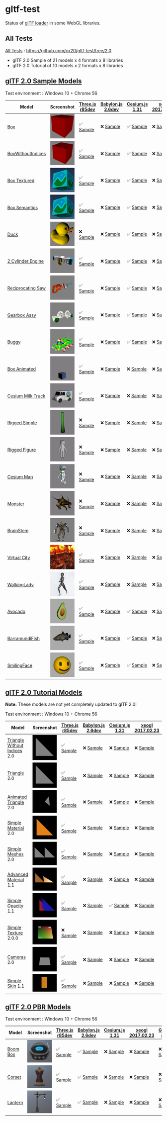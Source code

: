 # gltf-test

Status of [glTF loader](https://github.com/KhronosGroup/glTF#webgl-engines) in some WebGL libraries.

## All Tests

[All Tests]( https://cdn.rawgit.com/cx20/gltf-test/ff1ea7b06c546404bcb26fa5bcbeaf5ca6aac45c/index.html ) : https://github.com/cx20/gltf-test/tree/2.0
- glTF 2.0 Sample of 21 models x 4 formats x 8 libraries
- glTF 2.0 Tutorial of 10 models x 2 formats x 8 libraries

## [glTF 2.0 Sample Models](https://github.com/lasalvavida/glTF-Sample-Models/tree/2.0/2.0)

Test environment : Windows 10 + Chrome 56

|Model                                               |Screenshot                                                    |[Three.js r85dev](https://github.com/takahirox/three.js/blob/GLTF2tmp/examples/js/loaders/GLTF2Loader.js)                                                                   |[Babylon.js 2.6dev](https://github.com/sbtron/BabylonJS-glTFLoader/blob/master/scripts/babylon.glTFFileLoader.js)                                                                               |[Cesium.js 1.31](https://github.com/AnalyticalGraphicsInc/cesium/)                                                                                             |[xeogl 2017.02.23](https://github.com/xeolabs/xeogl/tree/master/src/models/gltf)                                                                                             |[GLBoost r2dev](https://github.com/emadurandal/GLBoost/blob/master/src/js/middle_level/loader/GLTFLoader.js)                                                                     |[Grimoire.js 2017.03.12](https://github.com/GrimoireGL/grimoirejs-gltf)                                                                                                             |
|----------------------------------------------------|--------------------------------------------------------------|----------------------------------------------------------------------------------------------------------------------------------------------------------------------------|------------------------------------------------------------------------------------------------------------------------------------------------------------------------------------------------|---------------------------------------------------------------------------------------------------------------------------------------------------------------|-----------------------------------------------------------------------------------------------------------------------------------------------------------------------------|---------------------------------------------------------------------------------------------------------------------------------------------------------------------------------|------------------------------------------------------------------------------------------------------------------------------------------------------------------------------------|
|[Box](sampleModels/Box)                             |![](sampleModels/Box/screenshot/screenshot.png)               |:white_check_mark: [Sample](https://cdn.rawgit.com/cx20/gltf-test/ff1ea7b06c546404bcb26fa5bcbeaf5ca6aac45c/examples/threejs/index.html?model=Box&scale=1)                   |:x: [Sample](https://cdn.rawgit.com/cx20/gltf-test/ff1ea7b06c546404bcb26fa5bcbeaf5ca6aac45c/examples/babylonjs/index.html?model=Box&scale=1)                                                    |:white_check_mark: [Sample](https://cdn.rawgit.com/cx20/gltf-test/ff1ea7b06c546404bcb26fa5bcbeaf5ca6aac45c/examples/cesium/index.html?model=Box)               |:x: [Sample](https://cdn.rawgit.com/cx20/gltf-test/ff1ea7b06c546404bcb26fa5bcbeaf5ca6aac45c/examples/xeogl/index.html?model=Box&scale=1)                                     |:x: [Sample](https://cdn.rawgit.com/cx20/gltf-test/ff1ea7b06c546404bcb26fa5bcbeaf5ca6aac45c/examples/glboost/index.html?model=Box&scale=1)                                       |:x: [Sample](https://cdn.rawgit.com/cx20/gltf-test/ff1ea7b06c546404bcb26fa5bcbeaf5ca6aac45c/examples/grimoiregl/index.html?model=Box&scale=1)                                       |
|[BoxWithoutIndices](sampleModels/BoxWithoutIndices) |![](sampleModels/BoxWithoutIndices/screenshot/screenshot.png) |:white_check_mark: [Sample](https://cdn.rawgit.com/cx20/gltf-test/ff1ea7b06c546404bcb26fa5bcbeaf5ca6aac45c/examples/threejs/index.html?model=BoxWithoutIndices&scale=1)     |:x: [Sample](https://cdn.rawgit.com/cx20/gltf-test/ff1ea7b06c546404bcb26fa5bcbeaf5ca6aac45c/examples/babylonjs/index.html?model=BoxWithoutIndices&scale=1)                                      |:white_check_mark: [Sample](https://cdn.rawgit.com/cx20/gltf-test/ff1ea7b06c546404bcb26fa5bcbeaf5ca6aac45c/examples/cesium/index.html?model=BoxWithoutIndices) |:x: [Sample](https://cdn.rawgit.com/cx20/gltf-test/ff1ea7b06c546404bcb26fa5bcbeaf5ca6aac45c/examples/xeogl/index.html?model=BoxWithoutIndices&scale=1)                       |:x: [Sample](https://cdn.rawgit.com/cx20/gltf-test/ff1ea7b06c546404bcb26fa5bcbeaf5ca6aac45c/examples/glboost/index.html?model=BoxWithoutIndices&scale=1)                         |:x: [Sample](https://cdn.rawgit.com/cx20/gltf-test/ff1ea7b06c546404bcb26fa5bcbeaf5ca6aac45c/examples/grimoiregl/index.html?model=BoxWithoutIndices&scale=1)                         |
|[Box Textured](sampleModels/BoxTextured)            |![](sampleModels/BoxTextured/screenshot/screenshot.png)       |:white_check_mark: [Sample](https://cdn.rawgit.com/cx20/gltf-test/ff1ea7b06c546404bcb26fa5bcbeaf5ca6aac45c/examples/threejs/index.html?model=BoxTextured&scale=1)           |:x: [Sample](https://cdn.rawgit.com/cx20/gltf-test/ff1ea7b06c546404bcb26fa5bcbeaf5ca6aac45c/examples/babylonjs/index.html?model=BoxTextured&scale=1)                                            |:white_check_mark: [Sample](https://cdn.rawgit.com/cx20/gltf-test/ff1ea7b06c546404bcb26fa5bcbeaf5ca6aac45c/examples/cesium/index.html?model=BoxTextured)       |:x: [Sample](https://cdn.rawgit.com/cx20/gltf-test/ff1ea7b06c546404bcb26fa5bcbeaf5ca6aac45c/examples/xeogl/index.html?model=BoxTextured&scale=1)                             |:x: [Sample](https://cdn.rawgit.com/cx20/gltf-test/ff1ea7b06c546404bcb26fa5bcbeaf5ca6aac45c/examples/glboost/index.html?model=BoxTextured&scale=1)                               |:x: [Sample](https://cdn.rawgit.com/cx20/gltf-test/ff1ea7b06c546404bcb26fa5bcbeaf5ca6aac45c/examples/grimoiregl/index.html?model=BoxTextured&scale=1)                               |
|[Box Semantics](sampleModels/BoxSemantics)          |![](sampleModels/BoxSemantics/screenshot/screenshot.png)      |:white_check_mark: [Sample](https://cdn.rawgit.com/cx20/gltf-test/ff1ea7b06c546404bcb26fa5bcbeaf5ca6aac45c/examples/threejs/index.html?model=BoxSemantics&scale=1)          |:x: [Sample](https://cdn.rawgit.com/cx20/gltf-test/ff1ea7b06c546404bcb26fa5bcbeaf5ca6aac45c/examples/babylonjs/index.html?model=BoxSemantics&scale=1)                                           |:white_check_mark: [Sample](https://cdn.rawgit.com/cx20/gltf-test/ff1ea7b06c546404bcb26fa5bcbeaf5ca6aac45c/examples/cesium/index.html?model=BoxSemantics)      |:x: [Sample](https://cdn.rawgit.com/cx20/gltf-test/ff1ea7b06c546404bcb26fa5bcbeaf5ca6aac45c/examples/xeogl/index.html?model=BoxSemantics&scale=1)                            |:x: [Sample](https://cdn.rawgit.com/cx20/gltf-test/ff1ea7b06c546404bcb26fa5bcbeaf5ca6aac45c/examples/glboost/index.html?model=BoxSemantics&scale=1)                              |:x: [Sample](https://cdn.rawgit.com/cx20/gltf-test/ff1ea7b06c546404bcb26fa5bcbeaf5ca6aac45c/examples/grimoiregl/index.html?model=BoxSemantics&scale=1)                              |
|[Duck](sampleModels/Duck)                           |![](sampleModels/Duck/screenshot/screenshot.png)              |:x: [Sample](https://cdn.rawgit.com/cx20/gltf-test/ff1ea7b06c546404bcb26fa5bcbeaf5ca6aac45c/examples/threejs/index.html?model=Duck&scale=1)                                 |:x: [Sample](https://cdn.rawgit.com/cx20/gltf-test/ff1ea7b06c546404bcb26fa5bcbeaf5ca6aac45c/examples/babylonjs/index.html?model=Duck&scale=1)                                                   |:white_check_mark: [Sample](https://cdn.rawgit.com/cx20/gltf-test/ff1ea7b06c546404bcb26fa5bcbeaf5ca6aac45c/examples/cesium/index.html?model=Duck)              |:x: [Sample](https://cdn.rawgit.com/cx20/gltf-test/ff1ea7b06c546404bcb26fa5bcbeaf5ca6aac45c/examples/xeogl/index.html?model=Duck&scale=1)                                    |:x: [Sample](https://cdn.rawgit.com/cx20/gltf-test/ff1ea7b06c546404bcb26fa5bcbeaf5ca6aac45c/examples/glboost/index.html?model=Duck&scale=1)                                      |:x: [Sample](https://cdn.rawgit.com/cx20/gltf-test/ff1ea7b06c546404bcb26fa5bcbeaf5ca6aac45c/examples/grimoiregl/index.html?model=Duck&scale=1)                                      |
|[2 Cylinder Engine](sampleModels/2CylinderEngine)   |![](sampleModels/2CylinderEngine/screenshot/screenshot.png)   |:white_check_mark: [Sample](https://cdn.rawgit.com/cx20/gltf-test/ff1ea7b06c546404bcb26fa5bcbeaf5ca6aac45c/examples/threejs/index.html?model=2CylinderEngine&scale=0.005)   |:x: [Sample](https://cdn.rawgit.com/cx20/gltf-test/ff1ea7b06c546404bcb26fa5bcbeaf5ca6aac45c/examples/babylonjs/index.html?model=2CylinderEngine&scale=0.005)                                    |:white_check_mark: [Sample](https://cdn.rawgit.com/cx20/gltf-test/ff1ea7b06c546404bcb26fa5bcbeaf5ca6aac45c/examples/cesium/index.html?model=2CylinderEngine)   |:x: [Sample](https://cdn.rawgit.com/cx20/gltf-test/ff1ea7b06c546404bcb26fa5bcbeaf5ca6aac45c/examples/xeogl/index.html?model=2CylinderEngine&scale=0.005)                     |:x: [Sample](https://cdn.rawgit.com/cx20/gltf-test/ff1ea7b06c546404bcb26fa5bcbeaf5ca6aac45c/examples/glboost/index.html?model=2CylinderEngine&scale=0.005)                       |:x: [Sample](https://cdn.rawgit.com/cx20/gltf-test/ff1ea7b06c546404bcb26fa5bcbeaf5ca6aac45c/examples/grimoiregl/index.html?model=2CylinderEngine&scale=0.005)                       |
|[Reciprocating Saw](sampleModels/ReciprocatingSaw)  |![](sampleModels/ReciprocatingSaw/screenshot/screenshot.png)  |:white_check_mark: [Sample](https://cdn.rawgit.com/cx20/gltf-test/ff1ea7b06c546404bcb26fa5bcbeaf5ca6aac45c/examples/threejs/index.html?model=ReciprocatingSaw&scale=0.01)   |:x: [Sample](https://cdn.rawgit.com/cx20/gltf-test/ff1ea7b06c546404bcb26fa5bcbeaf5ca6aac45c/examples/babylonjs/index.html?model=ReciprocatingSaw&scale=0.01)                                    |:white_check_mark: [Sample](https://cdn.rawgit.com/cx20/gltf-test/ff1ea7b06c546404bcb26fa5bcbeaf5ca6aac45c/examples/cesium/index.html?model=ReciprocatingSaw)  |:x: [Sample](https://cdn.rawgit.com/cx20/gltf-test/ff1ea7b06c546404bcb26fa5bcbeaf5ca6aac45c/examples/xeogl/index.html?model=ReciprocatingSaw&scale=0.01)                     |:x: [Sample](https://cdn.rawgit.com/cx20/gltf-test/ff1ea7b06c546404bcb26fa5bcbeaf5ca6aac45c/examples/glboost/index.html?model=ReciprocatingSaw&scale=0.01)                       |:x: [Sample](https://cdn.rawgit.com/cx20/gltf-test/ff1ea7b06c546404bcb26fa5bcbeaf5ca6aac45c/examples/grimoiregl/index.html?model=ReciprocatingSaw&scale=0.01)                       |
|[Gearbox Assy](sampleModels/GearboxAssy)            |![](sampleModels/GearboxAssy/screenshot/screenshot.png)       |:white_check_mark: [Sample](https://cdn.rawgit.com/cx20/gltf-test/ff1ea7b06c546404bcb26fa5bcbeaf5ca6aac45c/examples/threejs/index.html?model=GearboxAssy&scale=1)           |:x: [Sample](https://cdn.rawgit.com/cx20/gltf-test/ff1ea7b06c546404bcb26fa5bcbeaf5ca6aac45c/examples/babylonjs/index.html?model=GearboxAssy&scale=1)                                            |:white_check_mark: [Sample](https://cdn.rawgit.com/cx20/gltf-test/ff1ea7b06c546404bcb26fa5bcbeaf5ca6aac45c/examples/cesium/index.html?model=GearboxAssy)       |:x: [Sample](https://cdn.rawgit.com/cx20/gltf-test/ff1ea7b06c546404bcb26fa5bcbeaf5ca6aac45c/examples/xeogl/index.html?model=GearboxAssy&scale=1)                             |:x: [Sample](https://cdn.rawgit.com/cx20/gltf-test/ff1ea7b06c546404bcb26fa5bcbeaf5ca6aac45c/examples/glboost/index.html?model=GearboxAssy&scale=1)                               |:x: [Sample](https://cdn.rawgit.com/cx20/gltf-test/ff1ea7b06c546404bcb26fa5bcbeaf5ca6aac45c/examples/grimoiregl/index.html?model=GearboxAssy&scale=1)                               |
|[Buggy](sampleModels/Buggy)                         |![](sampleModels/Buggy/screenshot/screenshot.png)             |:white_check_mark: [Sample](https://cdn.rawgit.com/cx20/gltf-test/ff1ea7b06c546404bcb26fa5bcbeaf5ca6aac45c/examples/threejs/index.html?model=Buggy&scale=0.02)              |:x: [Sample](https://cdn.rawgit.com/cx20/gltf-test/ff1ea7b06c546404bcb26fa5bcbeaf5ca6aac45c/examples/babylonjs/index.html?model=Buggy&scale=0.02)                                               |:white_check_mark: [Sample](https://cdn.rawgit.com/cx20/gltf-test/ff1ea7b06c546404bcb26fa5bcbeaf5ca6aac45c/examples/cesium/index.html?model=Buggy)             |:x: [Sample](https://cdn.rawgit.com/cx20/gltf-test/ff1ea7b06c546404bcb26fa5bcbeaf5ca6aac45c/examples/xeogl/index.html?model=Buggy&scale=0.02)                                |:x: [Sample](https://cdn.rawgit.com/cx20/gltf-test/ff1ea7b06c546404bcb26fa5bcbeaf5ca6aac45c/examples/glboost/index.html?model=Buggy&scale=0.02)                                  |:x: [Sample](https://cdn.rawgit.com/cx20/gltf-test/ff1ea7b06c546404bcb26fa5bcbeaf5ca6aac45c/examples/grimoiregl/index.html?model=Buggy&scale=0.02)                                  |
|[Box Animated](sampleModels/BoxAnimated)            |![](sampleModels/BoxAnimated/screenshot/screenshot.gif)       |:white_check_mark: [Sample](https://cdn.rawgit.com/cx20/gltf-test/ff1ea7b06c546404bcb26fa5bcbeaf5ca6aac45c/examples/threejs/index.html?model=BoxAnimated&scale=0.5)         |:x: [Sample](https://cdn.rawgit.com/cx20/gltf-test/ff1ea7b06c546404bcb26fa5bcbeaf5ca6aac45c/examples/babylonjs/index.html?model=BoxAnimated&scale=0.5)                                          |:x: [Sample](https://cdn.rawgit.com/cx20/gltf-test/ff1ea7b06c546404bcb26fa5bcbeaf5ca6aac45c/examples/cesium/index.html?model=BoxAnimated)                      |:x: [Sample](https://cdn.rawgit.com/cx20/gltf-test/ff1ea7b06c546404bcb26fa5bcbeaf5ca6aac45c/examples/xeogl/index.html?model=BoxAnimated&scale=0.5)                           |:x: [Sample](https://cdn.rawgit.com/cx20/gltf-test/ff1ea7b06c546404bcb26fa5bcbeaf5ca6aac45c/examples/glboost/index.html?model=BoxAnimated&scale=0.5)                             |:x: [Sample](https://cdn.rawgit.com/cx20/gltf-test/ff1ea7b06c546404bcb26fa5bcbeaf5ca6aac45c/examples/grimoiregl/index.html?model=BoxAnimated&scale=0.5)                             |
|[Cesium Milk Truck](sampleModels/CesiumMilkTruck)   |![](sampleModels/CesiumMilkTruck/screenshot/screenshot.gif)   |:white_check_mark: [Sample](https://cdn.rawgit.com/cx20/gltf-test/ff1ea7b06c546404bcb26fa5bcbeaf5ca6aac45c/examples/threejs/index.html?model=CesiumMilkTruck&scale=0.5)     |:x: [Sample](https://cdn.rawgit.com/cx20/gltf-test/ff1ea7b06c546404bcb26fa5bcbeaf5ca6aac45c/examples/babylonjs/index.html?model=CesiumMilkTruck&scale=0.5)                                      |:x: [Sample](https://cdn.rawgit.com/cx20/gltf-test/ff1ea7b06c546404bcb26fa5bcbeaf5ca6aac45c/examples/cesium/index.html?model=CesiumMilkTruck)                  |:x: [Sample](https://cdn.rawgit.com/cx20/gltf-test/ff1ea7b06c546404bcb26fa5bcbeaf5ca6aac45c/examples/xeogl/index.html?model=CesiumMilkTruck&scale=0.5)                       |:x: [Sample](https://cdn.rawgit.com/cx20/gltf-test/ff1ea7b06c546404bcb26fa5bcbeaf5ca6aac45c/examples/glboost/index.html?model=CesiumMilkTruck&scale=0.5)                         |:x: [Sample](https://cdn.rawgit.com/cx20/gltf-test/ff1ea7b06c546404bcb26fa5bcbeaf5ca6aac45c/examples/grimoiregl/index.html?model=CesiumMilkTruck&scale=0.5)                         |
|[Rigged Simple](sampleModels/RiggedSimple)          |![](sampleModels/RiggedSimple/screenshot/screenshot.gif)      |:x: [Sample](https://cdn.rawgit.com/cx20/gltf-test/ff1ea7b06c546404bcb26fa5bcbeaf5ca6aac45c/examples/threejs/index.html?model=RiggedSimple&scale=0.2)                       |:x: [Sample](https://cdn.rawgit.com/cx20/gltf-test/ff1ea7b06c546404bcb26fa5bcbeaf5ca6aac45c/examples/babylonjs/index.html?model=RiggedSimple&scale=0.2)                                         |:x: [Sample](https://cdn.rawgit.com/cx20/gltf-test/ff1ea7b06c546404bcb26fa5bcbeaf5ca6aac45c/examples/cesium/index.html?model=RiggedSimple)                     |:x: [Sample](https://cdn.rawgit.com/cx20/gltf-test/ff1ea7b06c546404bcb26fa5bcbeaf5ca6aac45c/examples/xeogl/index.html?model=RiggedSimple&scale=0.2)                          |:x: [Sample](https://cdn.rawgit.com/cx20/gltf-test/ff1ea7b06c546404bcb26fa5bcbeaf5ca6aac45c/examples/glboost/index.html?model=RiggedSimple&scale=0.2)                            |:x: [Sample](https://cdn.rawgit.com/cx20/gltf-test/ff1ea7b06c546404bcb26fa5bcbeaf5ca6aac45c/examples/grimoiregl/index.html?model=RiggedSimple&scale=0.2)                            |
|[Rigged Figure](sampleModels/RiggedFigure)          |![](sampleModels/RiggedFigure/screenshot/screenshot.gif)      |:x: [Sample](https://cdn.rawgit.com/cx20/gltf-test/ff1ea7b06c546404bcb26fa5bcbeaf5ca6aac45c/examples/threejs/index.html?model=RiggedFigure&scale=1)                         |:x: [Sample](https://cdn.rawgit.com/cx20/gltf-test/ff1ea7b06c546404bcb26fa5bcbeaf5ca6aac45c/examples/babylonjs/index.html?model=RiggedFigure&scale=1)                                           |:x: [Sample](https://cdn.rawgit.com/cx20/gltf-test/ff1ea7b06c546404bcb26fa5bcbeaf5ca6aac45c/examples/cesium/index.html?model=RiggedFigure)                     |:x: [Sample](https://cdn.rawgit.com/cx20/gltf-test/ff1ea7b06c546404bcb26fa5bcbeaf5ca6aac45c/examples/xeogl/index.html?model=RiggedFigure&scale=1)                            |:x: [Sample](https://cdn.rawgit.com/cx20/gltf-test/ff1ea7b06c546404bcb26fa5bcbeaf5ca6aac45c/examples/glboost/index.html?model=RiggedFigure&scale=1)                              |:x: [Sample](https://cdn.rawgit.com/cx20/gltf-test/ff1ea7b06c546404bcb26fa5bcbeaf5ca6aac45c/examples/grimoiregl/index.html?model=RiggedFigure&scale=1)                              |
|[Cesium Man](sampleModels/CesiumMan)                |![](sampleModels/CesiumMan/screenshot/screenshot.gif)         |:x: [Sample](https://cdn.rawgit.com/cx20/gltf-test/ff1ea7b06c546404bcb26fa5bcbeaf5ca6aac45c/examples/threejs/index.html?model=CesiumMan&scale=1)                            |:x: [Sample](https://cdn.rawgit.com/cx20/gltf-test/ff1ea7b06c546404bcb26fa5bcbeaf5ca6aac45c/examples/babylonjs/index.html?model=CesiumMan&scale=1)                                              |:x: [Sample](https://cdn.rawgit.com/cx20/gltf-test/ff1ea7b06c546404bcb26fa5bcbeaf5ca6aac45c/examples/cesium/index.html?model=CesiumMan)                        |:x: [Sample](https://cdn.rawgit.com/cx20/gltf-test/ff1ea7b06c546404bcb26fa5bcbeaf5ca6aac45c/examples/xeogl/index.html?model=CesiumMan&scale=1)                               |:x: [Sample](https://cdn.rawgit.com/cx20/gltf-test/ff1ea7b06c546404bcb26fa5bcbeaf5ca6aac45c/examples/glboost/index.html?model=CesiumMan&scale=1)                                 |:x: [Sample](https://cdn.rawgit.com/cx20/gltf-test/ff1ea7b06c546404bcb26fa5bcbeaf5ca6aac45c/examples/grimoiregl/index.html?model=CesiumMan&scale=1)                                 |
|[Monster](sampleModels/Monster)                     |![](sampleModels/Monster/screenshot/screenshot.gif)           |:x: [Sample](https://cdn.rawgit.com/cx20/gltf-test/ff1ea7b06c546404bcb26fa5bcbeaf5ca6aac45c/examples/threejs/index.html?model=Monster&scale=0.05)                           |:x: [Sample](https://cdn.rawgit.com/cx20/gltf-test/ff1ea7b06c546404bcb26fa5bcbeaf5ca6aac45c/examples/babylonjs/index.html?model=Monster&scale=0.05)                                             |:x: [Sample](https://cdn.rawgit.com/cx20/gltf-test/ff1ea7b06c546404bcb26fa5bcbeaf5ca6aac45c/examples/cesium/index.html?model=Monster)                          |:x: [Sample](https://cdn.rawgit.com/cx20/gltf-test/ff1ea7b06c546404bcb26fa5bcbeaf5ca6aac45c/examples/xeogl/index.html?model=Monster&scale=0.05)                              |:x: [Sample](https://cdn.rawgit.com/cx20/gltf-test/ff1ea7b06c546404bcb26fa5bcbeaf5ca6aac45c/examples/glboost/index.html?model=Monster&scale=0.05)                                |:x: [Sample](https://cdn.rawgit.com/cx20/gltf-test/ff1ea7b06c546404bcb26fa5bcbeaf5ca6aac45c/examples/grimoiregl/index.html?model=Monster&scale=0.05)                                |
|[BrainStem](sampleModels/BrainStem)                 |![](sampleModels/BrainStem/screenshot/screenshot.gif)         |:x: [Sample](https://cdn.rawgit.com/cx20/gltf-test/ff1ea7b06c546404bcb26fa5bcbeaf5ca6aac45c/examples/threejs/index.html?model=BrainStem&scale=1)                            |:x: [Sample](https://cdn.rawgit.com/cx20/gltf-test/ff1ea7b06c546404bcb26fa5bcbeaf5ca6aac45c/examples/babylonjs/index.html?model=BrainStem&scale=1)                                              |:x: [Sample](https://cdn.rawgit.com/cx20/gltf-test/ff1ea7b06c546404bcb26fa5bcbeaf5ca6aac45c/examples/cesium/index.html?model=BrainStem)                        |:x: [Sample](https://cdn.rawgit.com/cx20/gltf-test/ff1ea7b06c546404bcb26fa5bcbeaf5ca6aac45c/examples/xeogl/index.html?model=BrainStem&scale=1)                               |:x: [Sample](https://cdn.rawgit.com/cx20/gltf-test/ff1ea7b06c546404bcb26fa5bcbeaf5ca6aac45c/examples/glboost/index.html?model=BrainStem&scale=1)                                 |:x: [Sample](https://cdn.rawgit.com/cx20/gltf-test/ff1ea7b06c546404bcb26fa5bcbeaf5ca6aac45c/examples/grimoiregl/index.html?model=BrainStem&scale=1)                                 |
|[Virtual City](sampleModels/VC)                     |![](sampleModels/VC/screenshot/screenshot.gif)                |:white_check_mark: [Sample](https://cdn.rawgit.com/cx20/gltf-test/ff1ea7b06c546404bcb26fa5bcbeaf5ca6aac45c/examples/threejs/index.html?model=VC&scale=0.2)                  |:x: [Sample](https://cdn.rawgit.com/cx20/gltf-test/ff1ea7b06c546404bcb26fa5bcbeaf5ca6aac45c/examples/babylonjs/index.html?model=VC&scale=0.2)                                                   |:x: [Sample](https://cdn.rawgit.com/cx20/gltf-test/ff1ea7b06c546404bcb26fa5bcbeaf5ca6aac45c/examples/cesium/index.html?model=VC)                               |:x: [Sample](https://cdn.rawgit.com/cx20/gltf-test/ff1ea7b06c546404bcb26fa5bcbeaf5ca6aac45c/examples/xeogl/index.html?model=VC&scale=0.2)                                    |:x: [Sample](https://cdn.rawgit.com/cx20/gltf-test/ff1ea7b06c546404bcb26fa5bcbeaf5ca6aac45c/examples/glboost/index.html?model=VC&scale=0.2)                                      |:x: [Sample](https://cdn.rawgit.com/cx20/gltf-test/ff1ea7b06c546404bcb26fa5bcbeaf5ca6aac45c/examples/grimoiregl/index.html?model=VC&scale=0.2)                                      |
|[WalkingLady](sampleModels/WalkingLady)             |![](sampleModels/WalkingLady/screenshot/screenshot.gif)       |:white_check_mark: [Sample](https://cdn.rawgit.com/cx20/gltf-test/ff1ea7b06c546404bcb26fa5bcbeaf5ca6aac45c/examples/threejs/index.html?model=WalkingLady&scale=1)           |:x: [Sample](https://cdn.rawgit.com/cx20/gltf-test/ff1ea7b06c546404bcb26fa5bcbeaf5ca6aac45c/examples/babylonjs/index.html?model=WalkingLady&scale=1)                                            |:x: [Sample](https://cdn.rawgit.com/cx20/gltf-test/ff1ea7b06c546404bcb26fa5bcbeaf5ca6aac45c/examples/cesium/index.html?model=WalkingLady)                      |:x: [Sample](https://cdn.rawgit.com/cx20/gltf-test/ff1ea7b06c546404bcb26fa5bcbeaf5ca6aac45c/examples/xeogl/index.html?model=WalkingLady&scale=1)                             |:x: [Sample](https://cdn.rawgit.com/cx20/gltf-test/ff1ea7b06c546404bcb26fa5bcbeaf5ca6aac45c/examples/glboost/index.html?model=WalkingLady&scale=1)                               |:x: [Sample](https://cdn.rawgit.com/cx20/gltf-test/ff1ea7b06c546404bcb26fa5bcbeaf5ca6aac45c/examples/grimoiregl/index.html?model=WalkingLady&scale=1)                               |
|[Avocado](sampleModels/Avocado)                     |![](sampleModels/Avocado/screenshot/screenshot.png)           |:white_check_mark: [Sample](https://cdn.rawgit.com/cx20/gltf-test/ff1ea7b06c546404bcb26fa5bcbeaf5ca6aac45c/examples/threejs/index.html?model=Avocado&scale=0.5)             |:x: [Sample](https://cdn.rawgit.com/cx20/gltf-test/ff1ea7b06c546404bcb26fa5bcbeaf5ca6aac45c/examples/babylonjs/index.html?model=Avocado&scale=0.5)                                              |:white_check_mark: [Sample](https://cdn.rawgit.com/cx20/gltf-test/ff1ea7b06c546404bcb26fa5bcbeaf5ca6aac45c/examples/cesium/index.html?model=Avocado)           |:x: [Sample](https://cdn.rawgit.com/cx20/gltf-test/ff1ea7b06c546404bcb26fa5bcbeaf5ca6aac45c/examples/xeogl/index.html?model=Avocado&scale=0.5)                               |:x: [Sample](https://cdn.rawgit.com/cx20/gltf-test/ff1ea7b06c546404bcb26fa5bcbeaf5ca6aac45c/examples/glboost/index.html?model=Avocado&scale=0.5)                                 |:x: [Sample](https://cdn.rawgit.com/cx20/gltf-test/ff1ea7b06c546404bcb26fa5bcbeaf5ca6aac45c/examples/grimoiregl/index.html?model=Avocado&scale=0.5)                                 |
|[BarramundiFish](sampleModels/BarramundiFish)       |![](sampleModels/BarramundiFish/screenshot/screenshot.png)    |:white_check_mark: [Sample](https://cdn.rawgit.com/cx20/gltf-test/ff1ea7b06c546404bcb26fa5bcbeaf5ca6aac45c/examples/threejs/index.html?model=BarramundiFish&scale=0.05)     |:x: [Sample](https://cdn.rawgit.com/cx20/gltf-test/ff1ea7b06c546404bcb26fa5bcbeaf5ca6aac45c/examples/babylonjs/index.html?model=BarramundiFish&scale=0.05)                                      |:white_check_mark: [Sample](https://cdn.rawgit.com/cx20/gltf-test/ff1ea7b06c546404bcb26fa5bcbeaf5ca6aac45c/examples/cesium/index.html?model=BarramundiFish)    |:x: [Sample](https://cdn.rawgit.com/cx20/gltf-test/ff1ea7b06c546404bcb26fa5bcbeaf5ca6aac45c/examples/xeogl/index.html?model=BarramundiFish&scale=0.05)                       |:x: [Sample](https://cdn.rawgit.com/cx20/gltf-test/ff1ea7b06c546404bcb26fa5bcbeaf5ca6aac45c/examples/glboost/index.html?model=BarramundiFish&scale=0.05)                         |:x: [Sample](https://cdn.rawgit.com/cx20/gltf-test/ff1ea7b06c546404bcb26fa5bcbeaf5ca6aac45c/examples/grimoiregl/index.html?model=BarramundiFish&scale=0.05)                         |
|[SmilingFace](sampleModels/SmilingFace)             |![](sampleModels/SmilingFace/screenshot/screenshot.png)       |:white_check_mark: [Sample](https://cdn.rawgit.com/cx20/gltf-test/ff1ea7b06c546404bcb26fa5bcbeaf5ca6aac45c/examples/threejs/index.html?model=SmilingFace&scale=1.0)         |:x: [Sample](https://cdn.rawgit.com/cx20/gltf-test/ff1ea7b06c546404bcb26fa5bcbeaf5ca6aac45c/examples/babylonjs/index.html?model=SmilingFace&scale=1.0)                                          |:white_check_mark: [Sample](https://cdn.rawgit.com/cx20/gltf-test/ff1ea7b06c546404bcb26fa5bcbeaf5ca6aac45c/examples/cesium/index.html?model=SmilingFace)       |:x: [Sample](https://cdn.rawgit.com/cx20/gltf-test/ff1ea7b06c546404bcb26fa5bcbeaf5ca6aac45c/examples/xeogl/index.html?model=SmilingFace&scale=1.0)                           |:x: [Sample](https://cdn.rawgit.com/cx20/gltf-test/ff1ea7b06c546404bcb26fa5bcbeaf5ca6aac45c/examples/glboost/index.html?model=SmilingFace&scale=1.0)                             |:x: [Sample](https://cdn.rawgit.com/cx20/gltf-test/ff1ea7b06c546404bcb26fa5bcbeaf5ca6aac45c/examples/grimoiregl/index.html?model=SmilingFace&scale=1.0)                             |

## [glTF 2.0 Tutorial Models](https://github.com/javagl/gltfTutorialModels/tree/2.0)

**Note:** These models are not yet completely updated to glTF 2.0!

Test environment : Windows 10 + Chrome 56

|Model                                                                 |Screenshot                                                          |[Three.js r85dev](https://github.com/takahirox/three.js/blob/GLTF2tmp/examples/js/loaders/GLTF2Loader.js)                                                                                                     |[Babylon.js 2.6dev](https://github.com/sbtron/BabylonJS-glTFLoader/blob/master/scripts/babylon.glTFFileLoader.js)                                                                                                     |[Cesium.js 1.31](https://github.com/AnalyticalGraphicsInc/cesium/)                                                                                                                                      |[xeogl 2017.02.23](https://github.com/xeolabs/xeogl/tree/master/src/models/gltf)                                                                                                             |[GLBoost r2dev](https://github.com/emadurandal/GLBoost/blob/master/src/js/middle_level/loader/GLTFLoader.js)                                                                                                  |[Grimoire.js 2017.03.12](https://github.com/GrimoireGL/grimoirejs-gltf)                                                                                                                           |
|----------------------------------------------------------------------|--------------------------------------------------------------------|--------------------------------------------------------------------------------------------------------------------------------------------------------------------------------------------------------------|----------------------------------------------------------------------------------------------------------------------------------------------------------------------------------------------------------------------|--------------------------------------------------------------------------------------------------------------------------------------------------------------------------------------------------------|---------------------------------------------------------------------------------------------------------------------------------------------------------------------------------------------|--------------------------------------------------------------------------------------------------------------------------------------------------------------------------------------------------------------|--------------------------------------------------------------------------------------------------------------------------------------------------------------------------------------------------|
|[Triangle Without Indices](tutorialModels/TriangleWithoutIndices) 2.0 |![](tutorialModels/TriangleWithoutIndices/screenshot/screenshot.png)|:white_check_mark: [Sample](https://cdn.rawgit.com/cx20/gltf-test/ff1ea7b06c546404bcb26fa5bcbeaf5ca6aac45c/examples/threejs/index.html?category=tutorialModels&model=TriangleWithoutIndices&scale=1&type=glTF)|:x: [Sample](https://cdn.rawgit.com/cx20/gltf-test/ff1ea7b06c546404bcb26fa5bcbeaf5ca6aac45c/examples/babylonjs/index.html?category=tutorialModels&model=TriangleWithoutIndices&scale=1&type=glTF)                     |:x: [Sample](https://cdn.rawgit.com/cx20/gltf-test/ff1ea7b06c546404bcb26fa5bcbeaf5ca6aac45c/examples/cesium/index.html?category=tutorialModels&model=TriangleWithoutIndices&scale=1&type=glTF)          |:x: [Sample](https://cdn.rawgit.com/cx20/gltf-test/ff1ea7b06c546404bcb26fa5bcbeaf5ca6aac45c/examples/xeogl/index.html?category=tutorialModels&model=TriangleWithoutIndices&scale=1&type=glTF)|:x: [Sample](https://cdn.rawgit.com/cx20/gltf-test/ff1ea7b06c546404bcb26fa5bcbeaf5ca6aac45c/examples/glboost/index.html?category=tutorialModels&model=TriangleWithoutIndices&scale=1&type=glTF)               |:x: [Sample](https://cdn.rawgit.com/cx20/gltf-test/ff1ea7b06c546404bcb26fa5bcbeaf5ca6aac45c/examples/grimoiregl/index.html?category=tutorialModels&model=TriangleWithoutIndices&scale=1&type=glTF)|
|[Triangle](tutorialModels/Triangle) 2.0                               |![](tutorialModels/Triangle/screenshot/screenshot.png)              |:white_check_mark: [Sample](https://cdn.rawgit.com/cx20/gltf-test/ff1ea7b06c546404bcb26fa5bcbeaf5ca6aac45c/examples/threejs/index.html?category=tutorialModels&model=Triangle&scale=1&type=glTF)              |:x: [Sample](https://cdn.rawgit.com/cx20/gltf-test/ff1ea7b06c546404bcb26fa5bcbeaf5ca6aac45c/examples/babylonjs/index.html?category=tutorialModels&model=Triangle&scale=1&type=glTF)                                   |:x: [Sample](https://cdn.rawgit.com/cx20/gltf-test/ff1ea7b06c546404bcb26fa5bcbeaf5ca6aac45c/examples/cesium/index.html?category=tutorialModels&model=Triangle&scale=1&type=glTF)                        |:x: [Sample](https://cdn.rawgit.com/cx20/gltf-test/ff1ea7b06c546404bcb26fa5bcbeaf5ca6aac45c/examples/xeogl/index.html?category=tutorialModels&model=Triangle&scale=1&type=glTF)              |:x: [Sample](https://cdn.rawgit.com/cx20/gltf-test/ff1ea7b06c546404bcb26fa5bcbeaf5ca6aac45c/examples/glboost/index.html?category=tutorialModels&model=Triangle&scale=1&type=glTF)                             |:x: [Sample](https://cdn.rawgit.com/cx20/gltf-test/ff1ea7b06c546404bcb26fa5bcbeaf5ca6aac45c/examples/grimoiregl/index.html?category=tutorialModels&model=Triangle&scale=1&type=glTF)              |
|[Animated Triangle](tutorialModels/AnimatedTriangle) 2.0              |![](tutorialModels/AnimatedTriangle/screenshot/screenshot.gif)      |:white_check_mark: [Sample](https://cdn.rawgit.com/cx20/gltf-test/ff1ea7b06c546404bcb26fa5bcbeaf5ca6aac45c/examples/threejs/index.html?category=tutorialModels&model=AnimatedTriangle&scale=1&type=glTF)      |:x: [Sample](https://cdn.rawgit.com/cx20/gltf-test/ff1ea7b06c546404bcb26fa5bcbeaf5ca6aac45c/examples/babylonjs/index.html?category=tutorialModels&model=AnimatedTriangle&scale=1&type=glTF)                           |:x: [Sample](https://cdn.rawgit.com/cx20/gltf-test/ff1ea7b06c546404bcb26fa5bcbeaf5ca6aac45c/examples/cesium/index.html?category=tutorialModels&model=AnimatedTriangle&scale=1&type=glTF)                |:x: [Sample](https://cdn.rawgit.com/cx20/gltf-test/ff1ea7b06c546404bcb26fa5bcbeaf5ca6aac45c/examples/xeogl/index.html?category=tutorialModels&model=AnimatedTriangle&scale=1&type=glTF)      |:x: [Sample](https://cdn.rawgit.com/cx20/gltf-test/ff1ea7b06c546404bcb26fa5bcbeaf5ca6aac45c/examples/glboost/index.html?category=tutorialModels&model=AnimatedTriangle&scale=1&type=glTF)                     |:x: [Sample](https://cdn.rawgit.com/cx20/gltf-test/ff1ea7b06c546404bcb26fa5bcbeaf5ca6aac45c/examples/grimoiregl/index.html?category=tutorialModels&model=AnimatedTriangle&scale=1&type=glTF)      |
|[Simple Material](tutorialModels/SimpleMaterial) 2.0                  |![](tutorialModels/SimpleMaterial/screenshot/screenshot.png)        |:white_check_mark: [Sample](https://cdn.rawgit.com/cx20/gltf-test/ff1ea7b06c546404bcb26fa5bcbeaf5ca6aac45c/examples/threejs/index.html?category=tutorialModels&model=SimpleMaterial&scale=1&type=glTF)        |:x: [Sample](https://cdn.rawgit.com/cx20/gltf-test/ff1ea7b06c546404bcb26fa5bcbeaf5ca6aac45c/examples/babylonjs/index.html?category=tutorialModels&model=SimpleMaterial&scale=1&type=glTF)                             |:x: [Sample](https://cdn.rawgit.com/cx20/gltf-test/ff1ea7b06c546404bcb26fa5bcbeaf5ca6aac45c/examples/cesium/index.html?category=tutorialModels&model=SimpleMaterial&scale=1&type=glTF)                  |:x: [Sample](https://cdn.rawgit.com/cx20/gltf-test/ff1ea7b06c546404bcb26fa5bcbeaf5ca6aac45c/examples/xeogl/index.html?category=tutorialModels&model=SimpleMaterial&scale=1&type=glTF)        |:x: [Sample](https://cdn.rawgit.com/cx20/gltf-test/ff1ea7b06c546404bcb26fa5bcbeaf5ca6aac45c/examples/glboost/index.html?category=tutorialModels&model=SimpleMaterial&scale=1&type=glTF)                       |:x: [Sample](https://cdn.rawgit.com/cx20/gltf-test/ff1ea7b06c546404bcb26fa5bcbeaf5ca6aac45c/examples/grimoiregl/index.html?category=tutorialModels&model=SimpleMaterial&scale=1&type=glTF)        |
|[Simple Meshes](tutorialModels/SimpleMeshes) 2.0                      |![](tutorialModels/SimpleMeshes/screenshot/screenshot.png)          |:white_check_mark: [Sample](https://cdn.rawgit.com/cx20/gltf-test/ff1ea7b06c546404bcb26fa5bcbeaf5ca6aac45c/examples/threejs/index.html?category=tutorialModels&model=SimpleMeshes&scale=1&type=glTF)          |:x: [Sample](https://cdn.rawgit.com/cx20/gltf-test/ff1ea7b06c546404bcb26fa5bcbeaf5ca6aac45c/examples/babylonjs/index.html?category=tutorialModels&model=SimpleMeshes&scale=1&type=glTF)                               |:x: [Sample](https://cdn.rawgit.com/cx20/gltf-test/ff1ea7b06c546404bcb26fa5bcbeaf5ca6aac45c/examples/cesium/index.html?category=tutorialModels&model=SimpleMeshes&scale=1&type=glTF)                    |:x: [Sample](https://cdn.rawgit.com/cx20/gltf-test/ff1ea7b06c546404bcb26fa5bcbeaf5ca6aac45c/examples/xeogl/index.html?category=tutorialModels&model=SimpleMeshes&scale=1&type=glTF)          |:x: [Sample](https://cdn.rawgit.com/cx20/gltf-test/ff1ea7b06c546404bcb26fa5bcbeaf5ca6aac45c/examples/glboost/index.html?category=tutorialModels&model=SimpleMeshes&scale=1&type=glTF)                         |:x: [Sample](https://cdn.rawgit.com/cx20/gltf-test/ff1ea7b06c546404bcb26fa5bcbeaf5ca6aac45c/examples/grimoiregl/index.html?category=tutorialModels&model=SimpleMeshes&scale=1&type=glTF)          |
|[Advanced Material](tutorialModels/AdvancedMaterial) 1.1              |![](tutorialModels/AdvancedMaterial/screenshot/screenshot.png)      |:white_check_mark: [Sample](https://cdn.rawgit.com/cx20/gltf-test/ff1ea7b06c546404bcb26fa5bcbeaf5ca6aac45c/examples/threejs/index.html?category=tutorialModels&model=AdvancedMaterial&scale=1&type=glTF)      |:x: [Sample](https://cdn.rawgit.com/cx20/gltf-test/ff1ea7b06c546404bcb26fa5bcbeaf5ca6aac45c/examples/babylonjs/index.html?category=tutorialModels&model=AdvancedMaterial&scale=1&type=glTF)                           |:x: [Sample](https://cdn.rawgit.com/cx20/gltf-test/ff1ea7b06c546404bcb26fa5bcbeaf5ca6aac45c/examples/cesium/index.html?category=tutorialModels&model=AdvancedMaterial&scale=1&type=glTF)                |:x: [Sample](https://cdn.rawgit.com/cx20/gltf-test/ff1ea7b06c546404bcb26fa5bcbeaf5ca6aac45c/examples/xeogl/index.html?category=tutorialModels&model=AdvancedMaterial&scale=1&type=glTF)      |:white_check_mark: [Sample](https://cdn.rawgit.com/cx20/gltf-test/ff1ea7b06c546404bcb26fa5bcbeaf5ca6aac45c/examples/glboost/index.html?category=tutorialModels&model=AdvancedMaterial&scale=1&type=glTF)      |:x: [Sample](https://cdn.rawgit.com/cx20/gltf-test/ff1ea7b06c546404bcb26fa5bcbeaf5ca6aac45c/examples/grimoiregl/index.html?category=tutorialModels&model=AdvancedMaterial&scale=1&type=glTF)      |
|[Simple Opacity](tutorialModels/SimpleOpacity) 1.1                    |![](tutorialModels/SimpleOpacity/screenshot/screenshot.png)         |:white_check_mark: [Sample](https://cdn.rawgit.com/cx20/gltf-test/ff1ea7b06c546404bcb26fa5bcbeaf5ca6aac45c/examples/threejs/index.html?category=tutorialModels&model=SimpleOpacity&scale=1&type=glTF)         |:x: [Sample](https://cdn.rawgit.com/cx20/gltf-test/ff1ea7b06c546404bcb26fa5bcbeaf5ca6aac45c/examples/babylonjs/index.html?category=tutorialModels&model=SimpleOpacity&scale=1&type=glTF)                              |:white_check_mark: [Sample](https://cdn.rawgit.com/cx20/gltf-test/ff1ea7b06c546404bcb26fa5bcbeaf5ca6aac45c/examples/cesium/index.html?category=tutorialModels&model=SimpleOpacity&scale=1&type=glTF)    |:x: [Sample](https://cdn.rawgit.com/cx20/gltf-test/ff1ea7b06c546404bcb26fa5bcbeaf5ca6aac45c/examples/xeogl/index.html?category=tutorialModels&model=SimpleOpacity&scale=1&type=glTF)         |:white_check_mark: [Sample](https://cdn.rawgit.com/cx20/gltf-test/ff1ea7b06c546404bcb26fa5bcbeaf5ca6aac45c/examples/glboost/index.html?category=tutorialModels&model=SimpleOpacity&scale=1&type=glTF)         |:x: [Sample](https://cdn.rawgit.com/cx20/gltf-test/ff1ea7b06c546404bcb26fa5bcbeaf5ca6aac45c/examples/grimoiregl/index.html?category=tutorialModels&model=SimpleOpacity&scale=1&type=glTF)         |
|[Simple Texture](tutorialModels/SimpleTexture) 2.0.0                  |![](tutorialModels/SimpleTexture/screenshot/screenshot.png)         |:x: [Sample](https://cdn.rawgit.com/cx20/gltf-test/ff1ea7b06c546404bcb26fa5bcbeaf5ca6aac45c/examples/threejs/index.html?category=tutorialModels&model=SimpleTexture&scale=1&type=glTF)                        |:x: [Sample](https://cdn.rawgit.com/cx20/gltf-test/ff1ea7b06c546404bcb26fa5bcbeaf5ca6aac45c/examples/babylonjs/index.html?category=tutorialModels&model=SimpleTexture&scale=1&type=glTF)                              |:x: [Sample](https://cdn.rawgit.com/cx20/gltf-test/ff1ea7b06c546404bcb26fa5bcbeaf5ca6aac45c/examples/cesium/index.html?category=tutorialModels&model=SimpleTexture&scale=1&type=glTF)                   |:x: [Sample](https://cdn.rawgit.com/cx20/gltf-test/ff1ea7b06c546404bcb26fa5bcbeaf5ca6aac45c/examples/xeogl/index.html?category=tutorialModels&model=SimpleTexture&scale=1&type=glTF)         |:x: [Sample](https://cdn.rawgit.com/cx20/gltf-test/ff1ea7b06c546404bcb26fa5bcbeaf5ca6aac45c/examples/glboost/index.html?category=tutorialModels&model=SimpleTexture&scale=1&type=glTF)                        |:x: [Sample](https://cdn.rawgit.com/cx20/gltf-test/ff1ea7b06c546404bcb26fa5bcbeaf5ca6aac45c/examples/grimoiregl/index.html?category=tutorialModels&model=SimpleTexture&scale=1&type=glTF)         |
|[Cameras](tutorialModels/Cameras) 2.0                                 |![](tutorialModels/Cameras/screenshot/screenshot.png)               |:white_check_mark: [Sample](https://cdn.rawgit.com/cx20/gltf-test/ff1ea7b06c546404bcb26fa5bcbeaf5ca6aac45c/examples/threejs/index.html?category=tutorialModels&model=Cameras&scale=1&type=glTF)               |:x: [Sample](https://cdn.rawgit.com/cx20/gltf-test/ff1ea7b06c546404bcb26fa5bcbeaf5ca6aac45c/examples/babylonjs/index.html?category=tutorialModels&model=Cameras&scale=1&type=glTF)                                    |:x: [Sample](https://cdn.rawgit.com/cx20/gltf-test/ff1ea7b06c546404bcb26fa5bcbeaf5ca6aac45c/examples/cesium/index.html?category=tutorialModels&model=Cameras&scale=1&type=glTF)                         |:x: [Sample](https://cdn.rawgit.com/cx20/gltf-test/ff1ea7b06c546404bcb26fa5bcbeaf5ca6aac45c/examples/xeogl/index.html?category=tutorialModels&model=Cameras&scale=1&type=glTF)               |:x: [Sample](https://cdn.rawgit.com/cx20/gltf-test/ff1ea7b06c546404bcb26fa5bcbeaf5ca6aac45c/examples/glboost/index.html?category=tutorialModels&model=Cameras&scale=1&type=glTF)                              |:x: [Sample](https://cdn.rawgit.com/cx20/gltf-test/ff1ea7b06c546404bcb26fa5bcbeaf5ca6aac45c/examples/grimoiregl/index.html?category=tutorialModels&model=Cameras&scale=1&type=glTF)               |
|[Simple Skin](tutorialModels/SimpleSkin) 1.1                          |![](tutorialModels/SimpleSkin/screenshot/screenshot.gif)            |:white_check_mark: [Sample](https://cdn.rawgit.com/cx20/gltf-test/ff1ea7b06c546404bcb26fa5bcbeaf5ca6aac45c/examples/threejs/index.html?category=tutorialModels&model=SimpleSkin&scale=1&type=glTF)            |:x: [Sample](https://cdn.rawgit.com/cx20/gltf-test/ff1ea7b06c546404bcb26fa5bcbeaf5ca6aac45c/examples/babylonjs/index.html?category=tutorialModels&model=SimpleSkin&scale=1&type=glTF)                                 |:x: [Sample](https://cdn.rawgit.com/cx20/gltf-test/ff1ea7b06c546404bcb26fa5bcbeaf5ca6aac45c/examples/cesium/index.html?category=tutorialModels&model=SimpleSkin&scale=1&type=glTF)                      |:x: [Sample](https://cdn.rawgit.com/cx20/gltf-test/ff1ea7b06c546404bcb26fa5bcbeaf5ca6aac45c/examples/xeogl/index.html?category=tutorialModels&model=SimpleSkin&scale=1&type=glTF)            |:white_check_mark: [Sample](https://cdn.rawgit.com/cx20/gltf-test/ff1ea7b06c546404bcb26fa5bcbeaf5ca6aac45c/examples/glboost/index.html?category=tutorialModels&model=SimpleSkin&scale=1&type=glTF)            |:x: [Sample](https://cdn.rawgit.com/cx20/gltf-test/ff1ea7b06c546404bcb26fa5bcbeaf5ca6aac45c/examples/grimoiregl/index.html?category=tutorialModels&model=SimpleSkin&scale=1&type=glTF)            |


## [glTF 2.0 PBR Models](https://github.com/KhronosGroup/glTF-Sample-Models/tree/master/2.0#pbr-models)

Test environment : Windows 10 + Chrome 56

|Model                                                                 |Screenshot                                                          |[Three.js r85dev](https://github.com/takahirox/three.js/blob/GLTF2tmp/examples/js/loaders/GLTF2Loader.js)                                                                                                     |[Babylon.js 2.6dev](https://github.com/sbtron/BabylonJS-glTFLoader/blob/master/scripts/babylon.glTFFileLoader.js)                                                                                                     |[Cesium.js 1.31](https://github.com/AnalyticalGraphicsInc/cesium/)                                                                                                                                      |[xeogl 2017.02.23](https://github.com/xeolabs/xeogl/tree/master/src/models/gltf)                                                                                                             |[GLBoost r2dev](https://github.com/emadurandal/GLBoost/blob/master/src/js/middle_level/loader/GLTFLoader.js)                                                                                                  |[Grimoire.js 2017.03.12](https://github.com/GrimoireGL/grimoirejs-gltf)                                                                                                                           |
|----------------------------------------------------------------------|--------------------------------------------------------------------|--------------------------------------------------------------------------------------------------------------------------------------------------------------------------------------------------------------|----------------------------------------------------------------------------------------------------------------------------------------------------------------------------------------------------------------------|--------------------------------------------------------------------------------------------------------------------------------------------------------------------------------------------------------|---------------------------------------------------------------------------------------------------------------------------------------------------------------------------------------------|--------------------------------------------------------------------------------------------------------------------------------------------------------------------------------------------------------------|--------------------------------------------------------------------------------------------------------------------------------------------------------------------------------------------------|
|[Boom Box](tutorialModels/BoomBox)                                    |![](tutorialModels/BoomBox/screenshot/screenshot.jpg)               |:white_check_mark: [Sample](https://cdn.rawgit.com/cx20/gltf-test/ff1ea7b06c546404bcb26fa5bcbeaf5ca6aac45c/examples/threejs/index.html?category=tutorialModels&model=BoomBox&scale=1&type=glTF)               |:white_check_mark: [Sample](https://cdn.rawgit.com/cx20/gltf-test/ff1ea7b06c546404bcb26fa5bcbeaf5ca6aac45c/examples/babylonjs/index.html?category=tutorialModels&model=BoomBox&scale=1&type=glTF)                     |:x: [Sample](https://cdn.rawgit.com/cx20/gltf-test/ff1ea7b06c546404bcb26fa5bcbeaf5ca6aac45c/examples/cesium/index.html?category=tutorialModels&model=BoomBox&scale=1&type=glTF)                         |:x: [Sample](https://cdn.rawgit.com/cx20/gltf-test/ff1ea7b06c546404bcb26fa5bcbeaf5ca6aac45c/examples/xeogl/index.html?category=tutorialModels&model=BoomBox&scale=1&type=glTF)               |:x: [Sample](https://cdn.rawgit.com/cx20/gltf-test/ff1ea7b06c546404bcb26fa5bcbeaf5ca6aac45c/examples/glboost/index.html?category=tutorialModels&model=BoomBox&scale=1&type=glTF)                              |:x: [Sample](https://cdn.rawgit.com/cx20/gltf-test/ff1ea7b06c546404bcb26fa5bcbeaf5ca6aac45c/examples/grimoiregl/index.html?category=tutorialModels&model=BoomBox&scale=1&type=glTF)               |
|[Corset](tutorialModels/Corset)                                       |![](tutorialModels/Corset/screenshot/screenshot.jpg)                |:white_check_mark: [Sample](https://cdn.rawgit.com/cx20/gltf-test/ff1ea7b06c546404bcb26fa5bcbeaf5ca6aac45c/examples/threejs/index.html?category=tutorialModels&model=Corset&scale=1&type=glTF)                |:white_check_mark: [Sample](https://cdn.rawgit.com/cx20/gltf-test/ff1ea7b06c546404bcb26fa5bcbeaf5ca6aac45c/examples/babylonjs/index.html?category=tutorialModels&model=Corset&scale=1&type=glTF)                      |:x: [Sample](https://cdn.rawgit.com/cx20/gltf-test/ff1ea7b06c546404bcb26fa5bcbeaf5ca6aac45c/examples/cesium/index.html?category=tutorialModels&model=Corset&scale=1&type=glTF)                          |:x: [Sample](https://cdn.rawgit.com/cx20/gltf-test/ff1ea7b06c546404bcb26fa5bcbeaf5ca6aac45c/examples/xeogl/index.html?category=tutorialModels&model=Corset&scale=1&type=glTF)                |:x: [Sample](https://cdn.rawgit.com/cx20/gltf-test/ff1ea7b06c546404bcb26fa5bcbeaf5ca6aac45c/examples/glboost/index.html?category=tutorialModels&model=Corset&scale=1&type=glTF)                               |:x: [Sample](https://cdn.rawgit.com/cx20/gltf-test/ff1ea7b06c546404bcb26fa5bcbeaf5ca6aac45c/examples/grimoiregl/index.html?category=tutorialModels&model=Corset&scale=1&type=glTF)                |
|[Lantern](tutorialModels/Lantern)                                     |![](tutorialModels/Lantern/screenshot/screenshot.jpg)               |:white_check_mark: [Sample](https://cdn.rawgit.com/cx20/gltf-test/ff1ea7b06c546404bcb26fa5bcbeaf5ca6aac45c/examples/threejs/index.html?category=tutorialModels&model=Lantern&scale=1&type=glTF)               |:white_check_mark: [Sample](https://cdn.rawgit.com/cx20/gltf-test/ff1ea7b06c546404bcb26fa5bcbeaf5ca6aac45c/examples/babylonjs/index.html?category=tutorialModels&model=Lantern&scale=1&type=glTF)                     |:x: [Sample](https://cdn.rawgit.com/cx20/gltf-test/ff1ea7b06c546404bcb26fa5bcbeaf5ca6aac45c/examples/cesium/index.html?category=tutorialModels&model=Lantern&scale=1&type=glTF)                         |:x: [Sample](https://cdn.rawgit.com/cx20/gltf-test/ff1ea7b06c546404bcb26fa5bcbeaf5ca6aac45c/examples/xeogl/index.html?category=tutorialModels&model=Lantern&scale=1&type=glTF)               |:x: [Sample](https://cdn.rawgit.com/cx20/gltf-test/ff1ea7b06c546404bcb26fa5bcbeaf5ca6aac45c/examples/glboost/index.html?category=tutorialModels&model=Lantern&scale=1&type=glTF)                              |:x: [Sample](https://cdn.rawgit.com/cx20/gltf-test/ff1ea7b06c546404bcb26fa5bcbeaf5ca6aac45c/examples/grimoiregl/index.html?category=tutorialModels&model=Lantern&scale=1&type=glTF)               |
